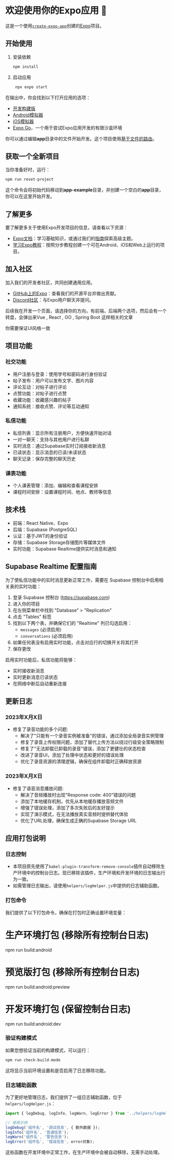 # 欢迎使用你的Expo应用 👋

这是一个使用[`create-expo-app`](https://www.npmjs.com/package/create-expo-app)创建的[Expo](https://expo.dev)项目。

## 开始使用

1. 安装依赖

   ```bash
   npm install
   ```

2. 启动应用

   ```bash
    npx expo start
   ```

在输出中，你会找到以下打开应用的选项：

- [开发构建版](https://docs.expo.dev/develop/development-builds/introduction/)
- [Android模拟器](https://docs.expo.dev/workflow/android-studio-emulator/)
- [iOS模拟器](https://docs.expo.dev/workflow/ios-simulator/)
- [Expo Go](https://expo.dev/go)，一个用于尝试Expo应用开发的有限沙盒环境

你可以通过编辑**app**目录中的文件开始开发。这个项目使用[基于文件的路由](https://docs.expo.dev/router/introduction)。

## 获取一个全新项目

当你准备好时，运行：

```bash
npm run reset-project
```

这个命令会将初始代码移动到**app-example**目录，并创建一个空白的**app**目录，你可以在这里开始开发。

## 了解更多

要了解更多关于使用Expo开发项目的信息，请查看以下资源：

- [Expo文档](https://docs.expo.dev/)：学习基础知识，或通过我们的[指南](https://docs.expo.dev/guides)探索高级主题。
- [学习Expo教程](https://docs.expo.dev/tutorial/introduction/)：按照分步教程创建一个可在Android、iOS和Web上运行的项目。

## 加入社区

加入我们的开发者社区，共同创建通用应用。

- [GitHub上的Expo](https://github.com/expo/expo)：查看我们的开源平台并做出贡献。
- [Discord社区](https://chat.expo.dev)：与Expo用户聊天并提问。


后续我在开发一个页面，请选择你的方向，有前端，后端两个选项，然后会有一个转盘，会弹出来Vue , React , GO , Spring Boot 这样相关的文章

你需要保证UI风格一致

## 项目功能

### 社交功能
- 用户注册与登录：使用学号和密码进行身份验证
- 帖子发布：用户可以发布文字、图片内容
- 评论互动：对帖子进行评论
- 点赞功能：对帖子进行点赞
- 收藏功能：收藏感兴趣的帖子
- 通知系统：接收点赞、评论等互动通知

### 私信功能
- 私信列表：显示所有注册用户，方便快速开始对话
- 一对一聊天：支持与其他用户进行私聊
- 实时消息：通过Supabase实时订阅接收新消息
- 已读状态：显示消息的已读/未读状态
- 聊天记录：保存完整的聊天历史

### 课表功能
- 个人课表管理：添加、编辑和查看课程安排
- 课程时间安排：设置课程时间、地点、教师等信息

## 技术栈
- 前端：React Native、Expo
- 后端：Supabase (PostgreSQL)
- 认证：基于JWT的身份验证
- 存储：Supabase Storage存储图片等媒体文件
- 实时功能：Supabase Realtime提供实时消息和通知

## Supabase Realtime 配置指南

为了使私信功能中的实时消息更新正常工作，需要在 Supabase 控制台中启用相关表的实时功能：

1. 登录 Supabase 控制台 (https://supabase.com)
2. 进入你的项目
3. 在左侧菜单栏中找到 "Database" > "Replication"
4. 点击 "Tables" 标签
5. 找到以下两个表，并确保它们的 "Realtime" 列已勾选启用：
   - `messages` (必须启用)
   - `conversations` (必须启用)
6. 如果任何表没有启用实时功能，点击对应行的切换开关将其打开
7. 保存更改

启用实时功能后，私信功能将能够：
- 实时接收新消息
- 实时更新消息已读状态
- 在网络中断后自动重新连接

## 更新日志

### 2023年X月X日
- 修复了录音功能的多个问题:
  - 解决了"只能有一个录音实例被准备"的错误，通过添加全局录音实例管理
  - 修复了录音上传权限问题，添加了替代上传方法以绕过行级安全策略限制
  - 修复了"无法卸载已卸载的录音"错误，添加了更健壮的状态检查
  - 改进了录音UI，添加了处理中状态和更好的错误处理
  - 优化了录音资源的清理逻辑，确保在组件卸载时正确释放资源

### 2023年X月X日
- 修复了语音消息播放问题:
  - 解决了音频播放时出现"Response code: 400"错误的问题
  - 添加了本地缓存机制，优先从本地缓存播放音频文件
  - 增强了错误处理，添加了多次失败后的友好提示
  - 实现了演示模式，在无法播放真实音频时提供替代体验
  - 优化了URL处理，确保生成正确的Supabase Storage URL

## 应用打包说明

### 日志控制

- 本项目原先使用了`babel-plugin-transform-remove-console`插件自动移除生产环境中的控制台日志。现已移除该插件，生产环境和开发环境的日志输出行为一致。
- 如需管理日志输出，请使用`helpers/logHelper.js`中提供的日志辅助函数。

### 打包命令

我们提供了以下打包命令，确保在打包时正确设置环境变量：

# 生产环境打包 (移除所有控制台日志)
npm run build:android

# 预览版打包 (移除所有控制台日志)
npm run build:android:preview

# 开发环境打包 (保留控制台日志)
npm run build:android:dev

### 验证构建模式

如果您想验证当前的构建模式，可以运行：

```bash
npm run check-build-mode
```

这将显示当前环境设置和是否启用了日志移除功能。

### 日志辅助函数

为了更好地管理日志，我们提供了一组日志辅助函数，位于`helpers/logHelper.js`：

```javascript
import { logDebug, logInfo, logWarn, logError } from '../helpers/logHelper';

// 使用示例
logDebug('组件名', '调试信息', { 额外数据 });
logInfo('组件名', '普通信息');
logWarn('组件名', '警告信息');
logError('组件名', '错误信息', error对象);
```

这些函数在开发环境中正常工作，在生产环境中会被自动移除，无需手动处理。